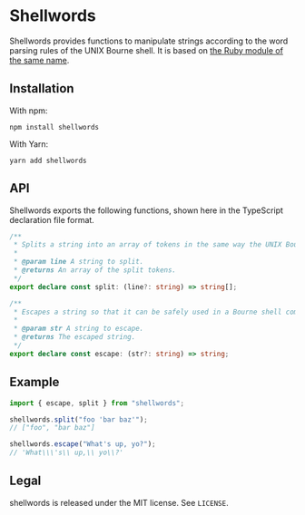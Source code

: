 # Shellwords

Shellwords provides functions to manipulate strings according to the word parsing rules of the UNIX Bourne shell. It is based on [the Ruby module of the same name](https://docs.ruby-lang.org/en/3.1/Shellwords.html).

## Installation

With npm:

```
npm install shellwords
```

With Yarn:

```
yarn add shellwords
```

## API

Shellwords exports the following functions, shown here in the TypeScript declaration file format.

``` typescript
/**
 * Splits a string into an array of tokens in the same way the UNIX Bourne shell does.
 *
 * @param line A string to split.
 * @returns An array of the split tokens.
 */
export declare const split: (line?: string) => string[];

/**
 * Escapes a string so that it can be safely used in a Bourne shell command line.
 *
 * @param str A string to escape.
 * @returns The escaped string.
 */
export declare const escape: (str?: string) => string;
```

## Example

``` typescript
import { escape, split } from "shellwords";

shellwords.split("foo 'bar baz'");
// ["foo", "bar baz"]

shellwords.escape("What's up, yo?");
// 'What\\\'s\\ up,\\ yo\\?'
```

## Legal

shellwords is released under the MIT license. See `LICENSE`.
